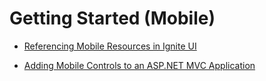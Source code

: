 ﻿<!--
|metadata|
{
    "fileName": "mobile-getting-started",
    "controlName": "",
    "tags": []
}
|metadata|
-->

# Getting Started (Mobile)

-   [Referencing Mobile Resources in Ignite UI](Referencing-Mobile-Resources-in-NetAdvantage-for-jQuery.html)

-   [Adding Mobile Controls to an ASP.NET MVC Application](Adding-Mobile-Ignite-UI-Controls-to-an-ASP.NET-MVC-Application.html)
